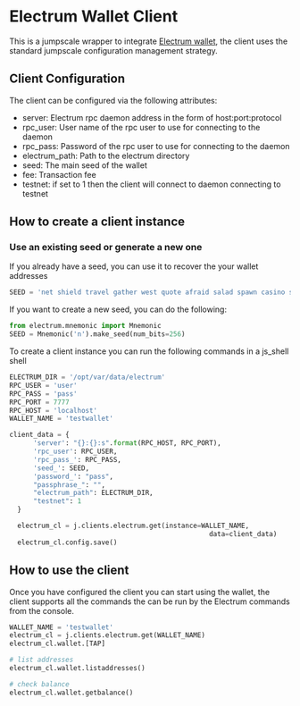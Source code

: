 # Electrum Wallet Client

This is a jumpscale wrapper to integrate [Electrum wallet](https://github.com/spesmilo/electrum), the client uses the standard jumpscale configuration management strategy.


## Client Configuration
The client can be configured via the following attributes:
- server: Electrum rpc daemon address in the form of host:port:protocol
- rpc_user: User name of the rpc user to use for connecting to the daemon
- rpc_pass: Password of the rpc user to use for connecting to the daemon
- electrum_path: Path to the electrum directory
- seed: The main seed of the wallet
- fee: Transaction fee
- testnet: if set to 1 then the client will connect to daemon connecting to testnet


## How to create a client instance
### Use an existing seed or generate a new one
If you already have a seed, you can use it to recover the your wallet addresses
```python
SEED = 'net shield travel gather west quote afraid salad spawn casino smile smoke boil flower rescue image antenna soda silent bounce husband tail square phrase'
```
If you want to create a new seed, you can do the following:
```python
from electrum.mnemonic import Mnemonic
SEED = Mnemonic('n').make_seed(num_bits=256)
```

To create a client instance you can run the following commands in a js_shell shell
```python
ELECTRUM_DIR = '/opt/var/data/electrum'
RPC_USER = 'user'
RPC_PASS = 'pass'
RPC_PORT = 7777
RPC_HOST = 'localhost'
WALLET_NAME = 'testwallet'

client_data = {
      'server': "{}:{}:s".format(RPC_HOST, RPC_PORT),
      'rpc_user': RPC_USER,
      'rpc_pass_': RPC_PASS,
      'seed_': SEED,
      'password_': "pass",
      "passphrase_": "",
      "electrum_path": ELECTRUM_DIR,
      "testnet": 1
  }

  electrum_cl = j.clients.electrum.get(instance=WALLET_NAME,
                                                  data=client_data)
  electrum_cl.config.save()

```

## How to use the client
Once you have configured the client you can start using the wallet, the client supports all the commands the can be run by the Electrum commands from the console.

```python
WALLET_NAME = 'testwallet'
electrum_cl = j.clients.electrum.get(WALLET_NAME)
electrum_cl.wallet.[TAP]

# list addresses
electrum_cl.wallet.listaddresses()

# check balance
electrum_cl.wallet.getbalance()
```
